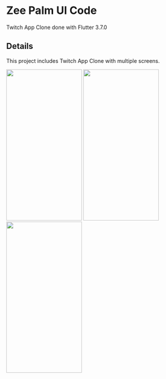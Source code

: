 # Zee Palm UI Code

Twitch App Clone done with Flutter 3.7.0

## Details

This project includes Twitch App Clone with multiple screens.

<img src="https://github.com/zeepalm-training-grounds/twitch-clone/assets/128903428/3ea1f0ba-7825-4ebd-a248-db1ffa609edf" width="200" height="400" />
<img src="https://github.com/zeepalm-training-grounds/twitch-clone/assets/128903428/d2ff072c-f6a0-4adb-af36-6a3d7cac3d7e" width="200" height="400" />
<img src="https://github.com/zeepalm-training-grounds/twitch-clone/assets/128903428/00d687ae-a781-4bf7-b317-804e4619f252" width="200" height="400" />
